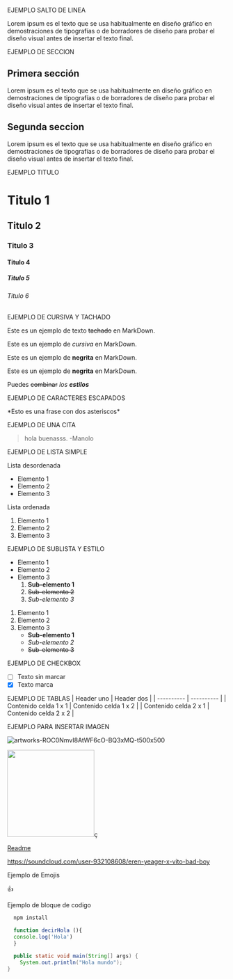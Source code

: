 EJEMPLO SALTO DE LINEA

Lorem ipsum es el texto que se usa habitualmente en diseño gráfico en demostraciones de tipografías o de borradores de diseño para probar el diseño visual antes de insertar el texto final. 

EJEMPLO DE SECCION

## Primera sección
Lorem ipsum es el texto que se usa habitualmente en diseño gráfico en demostraciones de tipografías o de borradores de diseño para probar el diseño visual antes de insertar el texto final. 

## Segunda seccion
Lorem ipsum es el texto que se usa habitualmente en diseño gráfico en demostraciones de tipografías o de borradores de diseño para probar el diseño visual antes de insertar el texto final. 

EJEMPLO TITULO

# Titulo 1
## Titulo 2
### Titulo 3
#### Titulo 4
##### Titulo 5
###### Titulo 6

EJEMPLO DE CURSIVA Y TACHADO

Este es un ejemplo de texto ~~tachado~~ en MarkDown.

Este es un ejemplo de *cursiva* en MarkDown.

Este es un ejemplo de **negrita** en MarkDown.

Este es un ejemplo de __negrita__ en MarkDown.

Puedes ~~combinar~~ *los **estilos***

EJEMPLO DE CARACTERES ESCAPADOS

\*Esto es una frase con dos asteriscos\*

EJEMPLO DE UNA CITA

> hola buenasss. -Manolo

EJEMPLO DE LISTA SIMPLE

Lista desordenada
*  Elemento 1
*  Elemento 2
*  Elemento 3

Lista ordenada
1. Elemento 1
2. Elemento 2
3. Elemento 3

EJEMPLO DE SUBLISTA Y ESTILO

* Elemento 1
* Elemento 2
* Elemento 3
  1. **Sub-elemento 1**
  2. ~~Sub-elemento 2~~
  3. *Sub-elemento 3*

1. Elemento 1
2. Elemento 2
3. Elemento 3
   * **Sub-elemento 1**
   * *Sub-elemento 2*
   * ~~Sub-elemento 3~~
  
  EJEMPLO DE CHECKBOX

- [ ] Texto sin marcar
- [x] Texto marca

EJEMPLO DE TABLAS
| Header uno | Header dos |
| ---------- | ---------- |
| Contenido celda 1 x 1 | Contenido celda 1 x 2 |
| Contenido celda 2 x 1 | Contenido celda 2 x 2 |

EJEMPLO PARA INSERTAR IMAGEN

![artworks-ROC0NmvI8AtWF6cO-BQ3xMQ-t500x500](https://github.com/user-attachments/assets/cb9a6096-47c1-4a49-88f7-4ee1b478e510)

<img src="https://github.com/user-attachments/assets/b8f72d3a-d5de-4fa3-8f8b-eaaa47483250" width="200" >ç

[Readme](https://soundcloud.com/user-932108608/eren-yeager-x-vito-bad-boy)

<https://soundcloud.com/user-932108608/eren-yeager-x-vito-bad-boy>

Ejemplo de Emojis

:+1:

Ejemplo de bloque de codigo

```bash
  npm install
```

```javascript
  function decirHola (){
  console.log('Hola')
  }
```
```java
  public static void main(String[] args) {
    System.out.println("Hola mundo");
}
```


